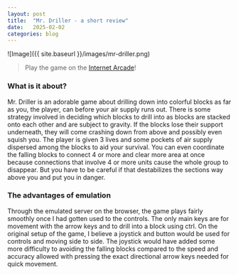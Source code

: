 ```yaml
---
layout: post
title:  "Mr. Driller - a short review"
date:   2025-02-02
categories: blog
---
```


![Image]({{ site.baseurl }}/images/mr-driller.png)

> Play the game on the [Internet Arcade](https://archive.org/details/arcade_mrdrillr)!

### What is it about?

Mr. Driller is an adorable game about drilling down into colorful blocks as far as you, the player, can before your air supply runs out. There is some strategy involved in deciding which blocks to drill into as blocks are stacked onto each other and are subject to gravity. If the blocks lose their support underneath, they will come crashing down from above and possibly even squish you. The player is given 3 lives and some pockets of air supply dispersed among the blocks to aid your survival. You can even coordinate the falling blocks to connect 4 or more and clear more area at once because connections that involve 4 or more units cause the whole group to disappear. But you have to be careful if that destabilizes the sections way above you and put you in danger. 

### The advantages of emulation

Through the emulated server on the browser, the game plays fairly smoothly once I had gotten used to the controls. The only main keys are for movement with the arrow keys and to drill into a block using ctrl. On the original setup of the game, I believe a joystick and button would be used for controls and moving side to side. The joystick would have added some more difficulty to avoiding the falling blocks compared to the speed and accuracy allowed with pressing the exact directional arrow keys needed for quick movement. 

